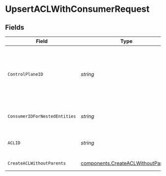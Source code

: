 # UpsertACLWithConsumerRequest


## Fields

| Field                                                                                    | Type                                                                                     | Required                                                                                 | Description                                                                              | Example                                                                                  |
| ---------------------------------------------------------------------------------------- | ---------------------------------------------------------------------------------------- | ---------------------------------------------------------------------------------------- | ---------------------------------------------------------------------------------------- | ---------------------------------------------------------------------------------------- |
| `ControlPlaneID`                                                                         | *string*                                                                                 | :heavy_check_mark:                                                                       | The UUID of your control plane. This variable is available in the Konnect manager.       | 9524ec7d-36d9-465d-a8c5-83a3c9390458                                                     |
| `ConsumerIDForNestedEntities`                                                            | *string*                                                                                 | :heavy_check_mark:                                                                       | Consumer ID for nested entities                                                          | f28acbfa-c866-4587-b688-0208ac24df21                                                     |
| `ACLID`                                                                                  | *string*                                                                                 | :heavy_check_mark:                                                                       | ID of the ACL to lookup                                                                  | f28acbfa-c866-4587-b688-0208ac24df21                                                     |
| `CreateACLWithoutParents`                                                                | [components.CreateACLWithoutParents](../../models/components/createaclwithoutparents.md) | :heavy_check_mark:                                                                       | Description of the ACL                                                                   |                                                                                          |